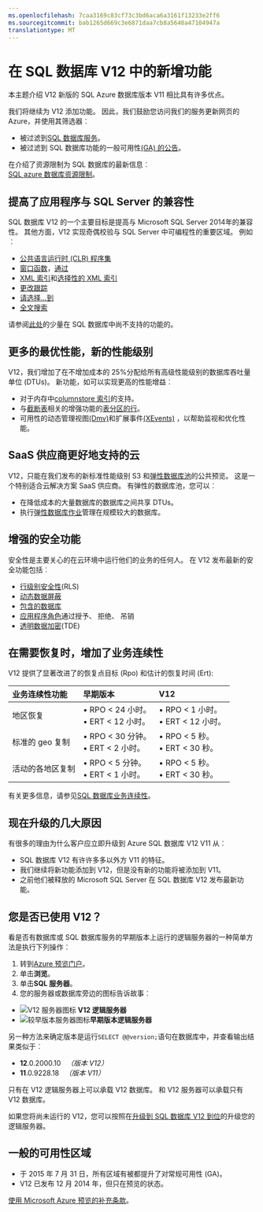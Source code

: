```yaml
---
ms.openlocfilehash: 7caa3169c83cf73c3bd6aca6a3161f13233e2ff6
ms.sourcegitcommit: bab1265d669c3e6871daa7cb8a5640a47104947a
translationtype: MT
---
```

<properties 
    pageTitle="SQL 数据库 V12 中的新增功能 |Microsoft Azure" 
    description="描述为什么现在升级到版本 V12 受益在云环境中使用 SQL Azure 数据库的业务系统。" 
    services="sql-database" 
    documentationCenter="" 
    authors="MightyPen" 
    manager="jeffreyg" 
    editor=""/>


<tags 
    ms.service="sql-database" 
    ms.workload="data-management" 
    ms.tgt_pltfrm="na" 
    ms.devlang="na" 
    ms.topic="get-started-article" 
    ms.date="08/10/2015" 
    ms.author="genemi"/>


# 在 SQL 数据库 V12 中的新增功能


本主题介绍 V12 新版的 SQL Azure 数据库版本 V11 相比具有许多优点。


我们将继续为 V12 添加功能。 因此，我们鼓励您访问我们的服务更新网页的 Azure，并使用其筛选器︰


- 被过滤到[SQL 数据库服务](http://azure.microsoft.com/updates/?service=sql-database)。
- 被过滤到 SQL 数据库功能的一般可用性[(GA) 的公告](http://azure.microsoft.com/updates/?service=sql-database&update-type=general-availability)。


在介绍了资源限制为 SQL 数据库的最新信息︰<br/>[SQL azure 数据库资源限制](sql-database-resource-limits.md)。


## 提高了应用程序与 SQL Server 的兼容性


SQL 数据库 V12 的一个主要目标是提高与 Microsoft SQL Server 2014年的兼容性。 其他方面，V12 实现奇偶校验与 SQL Server 中可编程性的重要区域。 例如︰


- [公共语言运行时 (CLR) 程序集](http://msdn.microsoft.com/library/ms189524.aspx)
- [窗口函数](https://msdn.microsoft.com/library/bb934097.aspx)，[通过](http://msdn.microsoft.com/library/ms189461.aspx) 
- [XML 索引](https://msdn.microsoft.com/library/bb934097.aspx)和[选择性的 XML 索引](http://msdn.microsoft.com/library/jj670104.aspx)
- [更改跟踪](http://msdn.microsoft.com/library/bb933875.aspx)
- [请选择...到](http://msdn.microsoft.com/library/ms188029.aspx)
- [全文搜索](http://msdn.microsoft.com/library/ms142571.aspx)


请参阅[此处](http://msdn.microsoft.com/library/azure/ee336281.aspx)的少量在 SQL 数据库中尚不支持的功能的。


## 更多的最优性能，新的性能级别


V12，我们增加了在不增加成本的 25%分配给所有高级性能级别的数据库吞吐量单位 (DTUs)。 新功能，如可以实现更高的性能增益︰


- 对于内存中[columnstore 索引](http://msdn.microsoft.com/library/gg492153.aspx)的支持。
- 与[截断表](http://msdn.microsoft.com/library/ms177570.aspx)相关的增强功能的[表分区的行](http://msdn.microsoft.com/library/ms187802.aspx)。
- 可用性的动态管理视图[(Dmv)](http://msdn.microsoft.com/library/ms188754.aspx)和扩展事件[(XEvents)](https://msdn.microsoft.com/library/bb630282.aspx) ，以帮助监视和优化性能。


## SaaS 供应商更好地支持的云


V12，只能在我们发布的新标准性能级别 S3 和[弹性数据库池](sql-database-elastic-pool.md)的公共预览。
这是一个特别适合云解决方案 SaaS 供应商。  有弹性的数据库池，您可以︰


- 在降低成本的大量数据库的数据库之间共享 DTUs。
- 执行[弹性数据库作业](sql-database-elastic-jobs-overview.md)管理在规模较大的数据库。


## 增强的安全功能


安全性是主要关心的在云环境中运行他们的业务的任何人。 在 V12 发布最新的安全功能包括︰


- [行级别安全性](http://msdn.microsoft.com/library/dn765131.aspx)(RLS)
- [动态数据屏蔽](sql-database-dynamic-data-masking-get-started.md)
- [包含的数据库](http://msdn.microsoft.com/library/azure/ff394108.aspx)
- [应用程序角色](http://msdn.microsoft.com/library/ms190998.aspx)通过授予、 拒绝、 吊销
- [透明数据加密](http://msdn.microsoft.com/library/0bf7e8ff-1416-4923-9c4c-49341e208c62.aspx)(TDE)


## 在需要恢复时，增加了业务连续性


V12 提供了显著改进了的恢复点目标 (Rpo) 和估计的恢复时间 (Ert):


| 业务连续性功能 | 早期版本 | V12 |
| :-- | :-- | :-- |
| 地区恢复 | • RPO < 24 小时。<br/>• ERT < 12 小时。 | • RPO < 1 小时。<br/>• ERT < 12 小时。 |
| 标准的 geo 复制 | • RPO < 30 分钟。<br/>• ERT < 2 小时。 | • RPO < 5 秒。<br/>• ERT < 30 秒。 |
| 活动的各地区复制 | • RPO < 5 分钟。<br/>• ERT < 1 小时。 | • RPO < 5 秒。<br/>• ERT < 30 秒。 |


有关更多信息，请参见[SQL 数据库业务连续性](https://msdn.microsoft.com/library/azure/hh852669.aspx)。


## 现在升级的几大原因


有很多的理由为什么客户应立即升级到 Azure SQL 数据库 V12 V11 从︰


- SQL 数据库 V12 有许许多多以外方 V11 的特征。
- 我们继续将新功能添加到 V12，但是没有新的功能将被添加到 V11。
- 之前他们被释放的 Microsoft SQL Server 在 SQL 数据库 V12 发布最新功能。


## 您是否已使用 V12？


看是否有数据库或 SQL 数据库服务的早期版本上运行的逻辑服务器的一种简单方法是执行下列操作︰


1. 转到[Azure 预览门户](http://portal.azure.com/)。
2. 单击**浏览**。
3. 单击**SQL 服务器**。
4. 您的服务器或数据库旁边的图标告诉故事︰
 - ![V12 服务器图标](./media/sql-database-v12-whats-new/v12_icon.png) **V12 逻辑服务器**
 - ![较早版本服务器图标](./media/sql-database-v12-whats-new/earlier_icon.png)**早期版本逻辑服务器**


另一种方法来确定版本是运行`SELECT @@version;`语句在数据库中，并查看输出结果类似于︰


- **12**.0.2000.10 &nbsp; *（版本 V12）*
- **11**.0.9228.18 &nbsp; *（版本 V11）*


只有在 V12 逻辑服务器上可以承载 V12 数据库。 和 V12 服务器可以承载只有 V12 数据库。


如果您将尚未运行的 V12，您可以按照在[升级到 SQL 数据库 V12 到位](sql-database-v12-upgrade.md)的升级您的逻辑服务器。


## <a name="V12AzureSqlDbPreviewGaTable"></a> 一般的可用性区域


- 于 2015 年 7 月 31 日，所有区域有被都提升了对常规可用性 (GA)。
- V12 已发布 12 月 2014 年，但只在预览的状态。

[使用 Microsoft Azure 预览的补充条款](http://azure.microsoft.com/support/legal/preview-supplemental-terms/)。
